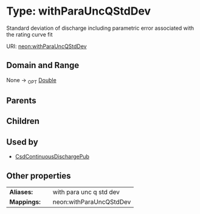 
# Type: withParaUncQStdDev


Standard deviation of discharge including parametric error associated with the rating curve fit

URI: [neon:withParaUncQStdDev](https://data.neonscience.org/withParaUncQStdDev)


## Domain and Range

None ->  <sub>OPT</sub> [Double](types/Double.md)

## Parents


## Children


## Used by

 * [CsdContinuousDischargePub](CsdContinuousDischargePub.md)

## Other properties

|  |  |  |
| --- | --- | --- |
| **Aliases:** | | with para unc q std dev |
| **Mappings:** | | neon:withParaUncQStdDev |

